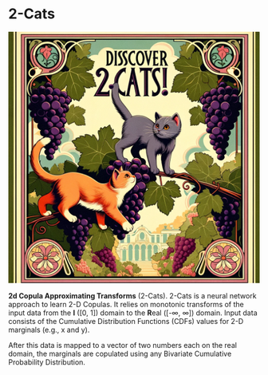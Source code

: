 # 2-Cats

![](2cats.webp)

**2d Copula Approximating Transforms** (2-Cats). 2-Cats is a neural network
approach to learn 2-D Copulas. It relies on monotonic transforms of the input data from the
**I** (\[0, 1\]) domain to the **R**eal (\[-∞, ∞\]) domain. Input data consists of the
Cumulative Distribution Functions (CDFs) values for 2-D marginals (e.g., x and y).

After this data is mapped to a vector of two numbers each on the real domain, the
marginals are copulated using any Bivariate Cumulative Probability Distribution.
